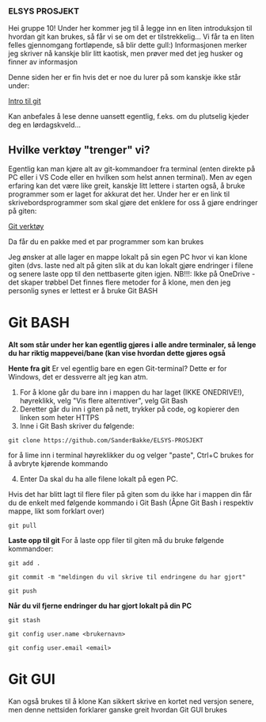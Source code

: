 ### ELSYS PROSJEKT
Hei gruppe 10!
Under her kommer jeg til å legge inn en liten introduksjon til hvordan git kan brukes, så får vi se om det er tilstrekkelig...
Vi får ta en liten felles gjennomgang fortløpende, så blir dette gull:)
Informasjonen merker jeg skriver nå kanskje blir litt kaotisk, men prøver med det jeg husker og finner av informasjon

Denne siden her er fin hvis det er noe du lurer på som kanskje ikke står under:

[Intro til git](https://www.atlassian.com/git/tutorials/learn-git-with-bitbucket-cloud "Google's Homepage")

Kan anbefales å lese denne uansett egentlig, f.eks. om du plutselig kjeder deg en lørdagskveld...

## Hvilke verktøy "trenger" vi?
Egentlig kan man kjøre alt av git-kommandoer fra terminal (enten direkte på PC eller i VS Code eller en hvilken som helst annen terminal). Men av egen erfaring kan det være like greit, kanskje litt lettere i starten også, å bruke programmer som er laget for akkurat det her. Under her er en link til skrivebordsprogrammer som skal gjøre det enklere for oss å gjøre endringer på giten:

[Git verktøy](https://git-scm.com/downloads)

Da får du en pakke med et par programmer som kan brukes

Jeg ønsker at alle lager en mappe lokalt på sin egen PC hvor vi kan klone giten (dvs. laste ned alt på giten slik at du kan lokalt gjøre endringer i filene og senere laste opp til den nettbaserte giten igjen. NB!!!: Ikke på OneDrive - det skaper trøbbel
Det finnes flere metoder for å klone, men den jeg personlig synes er lettest er å bruke Git BASH

# Git BASH
**Alt som står under her kan egentlig gjøres i alle andre terminaler, så lenge du har riktig mappevei/bane (kan vise hvordan dette gjøres også**


**Hente fra git**
Er vel egentlig bare en egen Git-terminal?
Dette er for Windows, det er dessverre alt jeg kan atm.
1. For å klone går du bare inn i mappen du har laget (IKKE ONEDRIVE!), høyreklikk, velg  "Vis flere alterntiver", velg Git Bash
2. Deretter går du inn i giten på nett, trykker på code, og kopierer den linken som heter HTTPS
3. Inne i Git Bash skriver du følgende:
```
git clone https://github.com/SanderBakke/ELSYS-PROSJEKT
```
for å lime inn i terminal høyreklikker du og velger "paste", Ctrl+C brukes for å avbryte kjørende kommando

4. Enter
Da skal du ha alle filene lokalt på egen PC.

Hvis det har blitt lagt til flere filer på giten som du ikke har i mappen din får du de enkelt med følgende kommando i Git Bash (Åpne Git Bash i respektiv mappe, likt som forklart over)
```
git pull
```

**Laste opp til git**
For å laste opp filer til giten må du bruke følgende kommandoer:
```
git add .
```
```
git commit -m "meldingen du vil skrive til endringene du har gjort"
```
```
git push
```


**Når du vil fjerne endringer du har gjort lokalt på din PC**
```
git stash
```
```
git config user.name <brukernavn>
```
```
git config user.email <email>
```

# Git GUI
Kan også brukes til å klone
Kan sikkert skrive en kortet ned versjon senere, men denne nettsiden forklarer ganske greit hvordan Git GUI brukes

